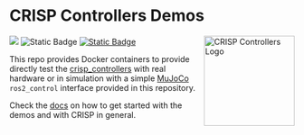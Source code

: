# CRISP Controllers Demos

<img src="https://github.com/user-attachments/assets/284983f8-2311-4699-86ab-06fc2ea9d5af" alt="CRISP Controllers Logo" width="160" align="right"/>

<a href="https://github.com/utiasDSL/crisp_controllers_demos/actions/workflows/docker_build.yml"><img src="https://github.com/utiasDSL/crisp_controllers_demos/actions/workflows/docker_build.yml/badge.svg"/></a>
<img alt="Static Badge" src="https://img.shields.io/badge/arxiv-cite-b31b1b?style=flat&link=google.com">
<a href="https://utiasDSL.github.io/crisp_controllers/"><img alt="Static Badge" src="https://img.shields.io/badge/docs-passing-blue?style=flat&link=https%3A%2F%2FutiasDSL.github.io%2Fcrisp_controllers%2F"></a>

This repo provides Docker containers to provide directly test the [crisp_controllers](https://github.com/utiasDSL/crisp_controllers) with real hardware or in simulation with a simple [MuJoCo](https://github.com/google-deepmind/mujoco) `ros2_control` interface provided in this repository.

Check the [docs](https://utiasdsl.github.io/crisp_controllers/misc/demos/) on how to get started with the demos and with CRISP in general.


